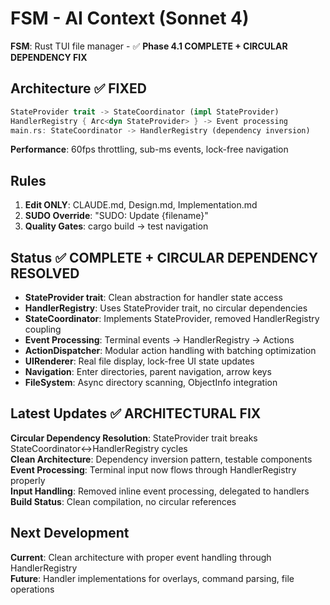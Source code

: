 # FSM - AI Context (Sonnet 4)
**FSM**: Rust TUI file manager - ✅ **Phase 4.1 COMPLETE + CIRCULAR DEPENDENCY FIX**

## Architecture ✅ FIXED
```rust
StateProvider trait -> StateCoordinator (impl StateProvider)
HandlerRegistry { Arc<dyn StateProvider> } -> Event processing
main.rs: StateCoordinator -> HandlerRegistry (dependency inversion)
```
**Performance**: 60fps throttling, sub-ms events, lock-free navigation

## Rules
1. **Edit ONLY**: CLAUDE.md, Design.md, Implementation.md  
2. **SUDO Override**: "SUDO: Update {filename}"  
3. **Quality Gates**: cargo build → test navigation  

## Status ✅ COMPLETE + CIRCULAR DEPENDENCY RESOLVED
- **StateProvider trait**: Clean abstraction for handler state access
- **HandlerRegistry**: Uses StateProvider trait, no circular dependencies
- **StateCoordinator**: Implements StateProvider, removed HandlerRegistry coupling
- **Event Processing**: Terminal events -> HandlerRegistry -> Actions
- **ActionDispatcher**: Modular action handling with batching optimization
- **UIRenderer**: Real file display, lock-free UI state updates
- **Navigation**: Enter directories, parent navigation, arrow keys
- **FileSystem**: Async directory scanning, ObjectInfo integration

## Latest Updates ✅ ARCHITECTURAL FIX
**Circular Dependency Resolution**: StateProvider trait breaks StateCoordinator<->HandlerRegistry cycles  
**Clean Architecture**: Dependency inversion pattern, testable components  
**Event Processing**: Terminal input now flows through HandlerRegistry properly  
**Input Handling**: Removed inline event processing, delegated to handlers  
**Build Status**: Clean compilation, no circular references  

## Next Development  
**Current**: Clean architecture with proper event handling through HandlerRegistry  
**Future**: Handler implementations for overlays, command parsing, file operations